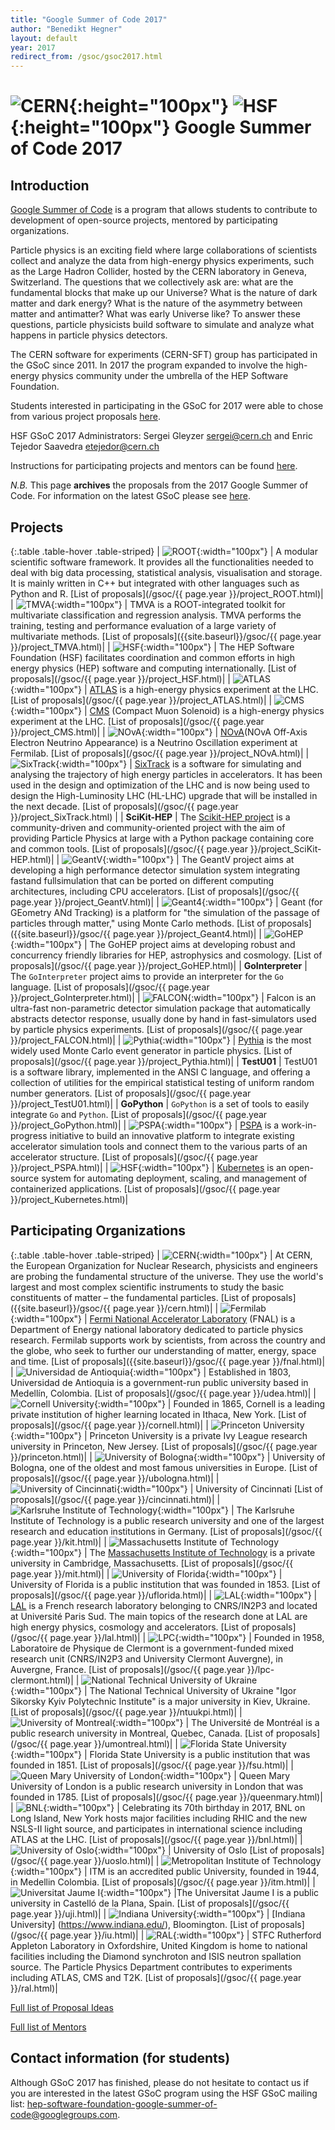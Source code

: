 ```yaml
---
title: "Google Summer of Code 2017"
author: "Benedikt Hegner"
layout: default
year: 2017
redirect_from: /gsoc/gsoc2017.html
---
```


# ![CERN](/images/CERN-logo.jpg){:height="100px"} ![HSF](/images/hsf_logo_angled.png){:height="100px"} Google Summer of Code 2017

## Introduction

[Google Summer of Code](https://developers.google.com/open-source/gsoc/) is a program that allows students to contribute to development of open-source projects, mentored by participating organizations.

Particle physics is an exciting field where large collaborations of scientists collect and analyze the data from high-energy physics experiments, such as the Large Hadron Collider, hosted by the CERN laboratory in Geneva, Switzerland. The questions that we collectively ask are: what are the fundamental blocks that make up our Universe? What is the nature of dark matter and dark energy?  What is the nature of the asymmetry between matter and antimatter? What was early Universe like? To answer these questions, particle physicists build software to simulate and analyze what happens in particle physics detectors.

The CERN software for experiments (CERN-SFT) group has participated in the GSoC since 2011. In 2017 the program expanded to involve the high-energy physics community under the umbrella of the HEP Software Foundation.

Students interested in participating in the GSoC for 2017 were able to chose from various project proposals [here](#Projects).

HSF GSoC 2017 Administrators: Sergei Gleyzer <a href="mailto:sergei@cern.ch">sergei@cern.ch</a> and Enric Tejedor Saavedra <a href="mailto:etejedor@cern.ch">etejedor@cern.ch</a>

Instructions for participating projects and mentors can be found [here](/gsoc/guideline.html).

*N.B.* This page **archives** the proposals from the 2017 Google Summer of Code. For information on the latest
GSoC please see [here](/activities/gsoc.html).


## Projects

{:.table .table-hover  .table-striped}
| ![ROOT](/images/rootlogo.png){:width="100px"} | A modular scientific software framework. It provides all the functionalities needed to deal with big data processing, statistical analysis, visualisation and storage. It is mainly written in C++ but integrated with other languages such as Python and R. [List of proposals](/gsoc/{{ page.year }}/project_ROOT.html)|
| ![TMVA](/images/tmva_logo.gif){:width="100px"} | TMVA is a ROOT-integrated toolkit for multivariate classification and regression analysis. TMVA performs the training, testing and performance evaluation of a large variety of multivariate methods. [List of proposals]({{site.baseurl}}/gsoc/{{ page.year }}/project_TMVA.html)|
| ![HSF](/images/hsf_logo_angled.png){:width="100px"} | The HEP Software Foundation (HSF) facilitates coordination and common efforts in high energy physics (HEP) software and computing internationally. [List of proposals](/gsoc/{{ page.year }}/project_HSF.html)|
| ![ATLAS](/images/ATLAS-Logo-Ref-RGB.png){:width="100px"} | [ATLAS](https://atlas.web.cern.ch/Atlas/Collaboration/) is a high-energy physics experiment at the LHC. [List of proposals](/gsoc/{{ page.year }}/project_ATLAS.html)|
| ![CMS](/images/CMS-Color.gif){:width="100px"} | [CMS](http://cms.web.cern.ch/) (Compact Muon Solenoid) is a high-energy physics experiment at the LHC. [List of proposals](/gsoc/{{ page.year }}/project_CMS.html)|
| ![NOvA](/images/NOvA_logo.png){:width="100px"} | [NOvA](https://www-nova.fnal.gov)(NOvA Off-Axis Electron Neutrino Appearance) is a Neutrino Oscillation experiment at Fermilab. [List of proposals](/gsoc/{{ page.year }}/project_NOvA.html)|
| ![SixTrack](/images/sixtrack_logo.png){:width="100px"} | [SixTrack](http://cern.ch/sixtrack) is a software for simulating and analysing the trajectory of high energy particles in accelerators. It has been used in the design and optimization of the LHC and is now being used to design the High-Luminosity LHC (HL-LHC) upgrade that will be installed in the next decade. [List of proposals](/gsoc/{{ page.year }}/project_SixTrack.html) |
| **SciKit-HEP** | The [Scikit-HEP project](http://scikit-hep.org/) is a community-driven and community-oriented project with the aim of providing Particle Physics at large with a Python package containing core and common tools. [List of proposals](/gsoc/{{ page.year }}/project_SciKit-HEP.html)|
| ![GeantV](/images/geantv_logo.png){:width="100px"} | The GeantV project aims at developing a high performance detector simulation system integrating fastand fullsimulation that  can  be  ported  on  different  computing  architectures,  including CPU accelerators. [List of proposals](/gsoc/{{ page.year }}/project_GeantV.html)|
| ![Geant4](/images/geanttiny.gif){:width="100px"} | Geant (for GEometry ANd Tracking) is a platform for "the simulation of the passage of particles through matter," using Monte Carlo methods. [List of proposals]({{site.baseurl}}/gsoc/{{ page.year }}/project_Geant4.html)|
| ![GoHEP](/images/go-hep-logo.png){:width="100px"} | The GoHEP project aims at developing robust and concurrency friendly libraries for HEP, astrophysics and cosmology. [List of proposals](/gsoc/{{ page.year }}/project_GoHEP.html)|
| **GoInterpreter** | The `GoInterpreter` project aims to provide an interpreter for the `Go` language. [List of proposals](/gsoc/{{ page.year }}/project_GoInterpreter.html)|
| ![FALCON](/images/falcon_logo.png){:width="100px"} | Falcon is an ultra-fast non-parametric detector simulation package that automatically abstracts detector response, usually done by hand in fast-simulators used by particle physics experiments. [List of proposals](/gsoc/{{ page.year }}/project_FALCON.html)|
| ![Pythia](/images/pythia99.gif){:width="100px"} | [Pythia](http://home.thep.lu.se/Pythia/) is the most widely used Monte Carlo event generator in particle physics. [List of proposals](/gsoc/{{ page.year }}/project_Pythia.html)|
| **TestU01** | TestU01 is a software library, implemented in the ANSI C language, and offering a collection of utilities for the empirical statistical testing of uniform random number generators. [List of proposals](/gsoc/{{ page.year }}/project_TestU01.html)|
| **GoPython** | `GoPython` is a set of tools to easily integrate `Go` and `Python`. [List of proposals](/gsoc/{{ page.year }}/project_GoPython.html)|
| ![PSPA](/images/pspa.png){:width="100px"} | [PSPA](https://groups.lal.in2p3.fr/pspa/) is a work-in-progress initiative to build an innovative platform to integrate existing accelerator simulation tools and connect them to the various parts of an accelerator structure. [List of proposals](/gsoc/{{ page.year }}/project_PSPA.html)|
| ![HSF](/images/kubernetes.png){:width="100px"} | [Kubernetes](https://kubernetes.io/) is an open-source system for automating deployment, scaling, and management of containerized applications. [List of proposals](/gsoc/{{ page.year }}/project_Kubernetes.html)|


## Participating Organizations

{:.table .table-hover  .table-striped}
| ![CERN](/images/CERN-logo.jpg){:width="100px"} | At CERN, the European Organization for Nuclear Research, physicists and engineers are probing the fundamental structure of the universe. They use the world's largest and most complex scientific instruments to study the basic constituents of matter – the fundamental particles. [List of proposals]({{site.baseurl}}/gsoc/{{ page.year }}/cern.html)|
| ![Fermilab](/images/FNAL-Logo-NAL-Blue.jpg){:width="100px"} | [Fermi National Accelerator Laboratory](http://www.fnal.gov/) (FNAL) is a Department of Energy national laboratory dedicated to particle physics research. Fermilab supports work by scientists, from across the country and the globe, who seek to further our understanding of matter, energy, space and time. [List of proposals]({{site.baseurl}}/gsoc/{{ page.year }}/fnal.html)|
| ![Universidad de Antioquia](/images/udea_logo.png){:width="100px"} | Established in 1803, Universidad de Antioquia is a government-run public university based in Medellín, Colombia. [List of proposals](/gsoc/{{ page.year }}/udea.html)|
| ![Cornell University](/images/cornell_logo.gif){:width="100px"} | Founded in 1865, Cornell is a leading private institution of higher learning located in Ithaca, New York. [List of proposals](/gsoc/{{ page.year }}/cornell.html)|
| ![Princeton University](/images/princeton-logo.png){:width="100px"} | Princeton University is a private Ivy League research university in Princeton, New Jersey. [List of proposals](/gsoc/{{ page.year }}/princeton.html)|
| ![University of Bologna ](/images/unibo_logo.jpg){:width="100px"} | University of Bologna, one of the oldest and most famous universities in Europe. [List of proposals](/gsoc/{{ page.year }}/ubologna.html)|
| ![University of Cincinnati ](/images/Uc-seal.png){:width="100px"} | University of Cincinnati [List of proposals](/gsoc/{{ page.year }}/cincinnati.html)|
| ![Karlsruhe Institute of Technology](/images/kit_logo.png){:width="100px"} | The Karlsruhe Institute of Technology is a public research university and one of the largest research and education institutions in Germany. [List of proposals](/gsoc/{{ page.year }}/kit.html)|
| ![Massachusetts Institute of Technology](/images/MIT_logo.png){:width="100px"} | The [Massachusetts Institute of Technology](http://web.mit.edu/) is a private university in Cambridge, Massachusetts. [List of proposals](/gsoc/{{ page.year }}/mit.html)|
| ![University of Florida](/images/ufl_logo.jpg){:width="100px"} | University of Florida is a public institution that was founded in 1853. [List of proposals](/gsoc/{{ page.year }}/uflorida.html)|
| ![LAL](/images/logo_LAL.jpg){:width="100px"} | [LAL](http://www.lal.in2p3.fr) is a French research laboratory belonging to CNRS/IN2P3 and located at Université Paris Sud. The main topics of the research done at LAL are high energy physics, cosmology and accelerators. [List of proposals](/gsoc/{{ page.year }}/lal.html)|
| ![LPC](/images/lpc-logo.png){:width="100px"} | Founded in 1958, Laboratoire de Physique de Clermont is a government-funded mixed research unit (CNRS/IN2P3 and University Clermont Auvergne), in Auvergne, France. [List of proposals](/gsoc/{{ page.year }}/lpc-clermont.html)|
| ![National Technical University of Ukraine](/images/NTUU_KPI_logo.png){:width="100px"} | The National Technical University of Ukraine "Igor Sikorsky Kyiv Polytechnic Institute" is a major university in Kiev, Ukraine. [List of proposals](/gsoc/{{ page.year }}/ntuukpi.html)|
| ![University of Montreal](/images/umontreal_logo.png){:width="100px"} | The Université de Montréal is a public research university in Montreal, Quebec, Canada. [List of proposals](/gsoc/{{ page.year }}/umontreal.html)|
| ![Florida State University](/images/fsu_logo.jpg){:width="100px"} | Florida State University is a public institution that was founded in 1851. [List of proposals](/gsoc/{{ page.year }}/fsu.html)|
| ![Queen Mary University of London](/images/queen-mary-logo.jpg){:width="100px"} | Queen Mary University of London is a public research university in London that was founded in 1785. [List of proposals](/gsoc/{{ page.year }}/queenmary.html)|
| ![BNL](/images/BNL_logo.jpg){:width="100px"} | Celebrating its 70th birthday in 2017, BNL on Long Island, New York hosts major facilities including RHIC and the new NSLS-II light source, and participates in international science including ATLAS at the LHC. [List of proposals](/gsoc/{{ page.year }}/bnl.html)|
| ![University of Oslo](/images/UOslo.png){:width="100px"} | University of Oslo [List of proposals](/gsoc/{{ page.year }}/uoslo.html)|
| ![Metropolitan Institute of Technology](/images/logo_itm.png){:width="100px"} | ITM is an accredited public University, founded in 1944, in Medellin Colombia. [List of proposals](/gsoc/{{ page.year }}/itm.html)|
| ![Universitat Jaume I](/images/uji_logo.jpg){:width="100px"} |The Universitat Jaume I is a public university in Castelló de la Plana, Spain. [List of proposals](/gsoc/{{ page.year }}/uji.html)|
| ![Indiana University](/images/iu_logo.png){:width="100px"} | [Indiana University] (https://www.indiana.edu/), Bloomington. [List of proposals](/gsoc/{{ page.year }}/iu.html)|
| ![RAL](/images/logo_RAL.jpg){:width="100px"} | STFC Rutherford Appleton Laboratory in Oxfordshire, United Kingdom is home to national facilities including the Diamond synchroton and ISIS neutron spallation source. The Particle Physics Department contributes to experiments including ATLAS, CMS and T2K. [List of proposals](/gsoc/{{ page.year }}/ral.html)|


[Full list of Proposal Ideas](/gsoc/{{page.year}}/summary.html)

[Full list of Mentors](/gsoc/{{page.year}}/mentors.html)

## Contact information (for students)
Although GSoC 2017 has finished, please do not hesitate to contact us if you are 
interested in the latest GSoC program using the HSF GSoC mailing list: [hep-software-foundation-google-summer-of-code@googlegroups.com](mailto:hep-software-foundation-google-summer-of-code@googlegroups.com).

